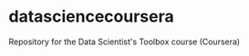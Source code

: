 datasciencecoursera
===================

Repository for the Data Scientist's Toolbox course (Coursera)
